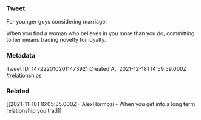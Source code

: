 ### Tweet
For younger guys considering marriage:

When you find a woman who believes in you more than you do, committing to her means trading novelty for loyalty.

### Metadata
Tweet ID: 1472220102011473921
Created At: 2021-12-18T14:59:59.000Z
#relationships

### Related
[[2021-11-10T16:05:35.000Z - AlexHormozi - When you get into a long term relationship you trad]]

